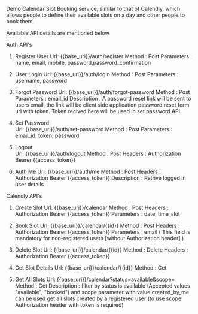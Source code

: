 Demo Calendar Slot Booking service, similar to that of Calendly, which allows people
to define their available slots on a day and other people to book them.

Available API details are mentioned below 

Auth API's

1. Register User
Url: {{base_uri}}/auth/register
Method : Post
Parameters : name, email, mobile, password,password_confirmation 

2. User Login 
Url: {{base_uri}}/auth/login
Method : Post
Parameters : username, password

3. Forgot Password 
Url: {{base_uri}}/auth/forgot-password
Method : Post
Parameters : email_id
Description : A password reset link will be sent to users email, the link will be client side application password reset form url with token. Token recived here will be used in set password API.

4. Set Password  
Url: {{base_uri}}/auth/set-password
Method : Post
Parameters : email_id, token, password

5. Logout  
Url: {{base_uri}}/auth/logout
Method : Post
Headers : Authorization Bearer {{access_token}}

6. Auth Me
Url: {{base_uri}}/auth/me
Method : Post
Headers : Authorization Bearer {{access_token}}
Description : Retrive logged in user details 

Calendly API's

1. Create Slot
Url: {{base_uri}}/calendar
Method : Post
Headers : Authorization Bearer {{access_token}}
Parameters : date, time_slot

2. Book Slot
Url: {{base_uri}}/calendar/{{id}}
Method : Post
Headers : Authorization Bearer {{access_token}}
Parameters : email ( This field is mandatory for non-registered users [without Authorization header] )

3. Delete Slot
Url: {{base_uri}}/calendar/{{id}}
Method : Delete
Headers : Authorization Bearer {{access_token}}

4. Get Slot Details 
Url: {{base_uri}}/calendar/{{id}}
Method : Get

5. Get All Slots 
Url: {{base_uri}}/calendar?status=available&scope=
Method : Get
Description : filter by status is available (Accepted values "available", "booked") and scope parameter with value created_by_me can be used get all slots created by a registered user (to use scope Authorization header with token is required)
